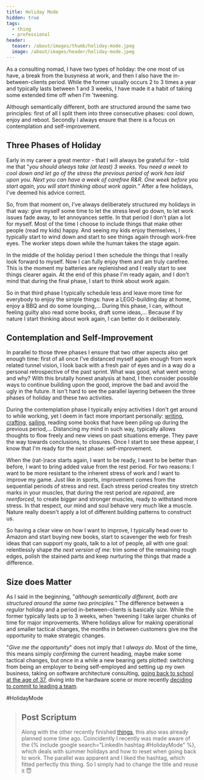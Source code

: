 ```yaml
---
title: Holiday Mode
hidden: true
tags:
  - thing
  - professional
header:
  teaser: /about/images/thumb/holiday-mode.jpeg
  image: /about/images/header/holiday-mode.jpeg
---
```


As a consulting nomad, I have two types of holiday: the one most of us have, a break from the busyness at work, and then I also have the in-between-clients period. While the former usually occurs 2 to 3 times a year and typically lasts between 1 and 3 weeks, I have made it a habit of taking some extended time off when I'm 'tweening.

Although semantically different, both are structured around the same two principles: first of all I split them into three consecutive phases: cool down, enjoy and reboot. Secondly I always ensure that there is a focus on contemplation and self-improvement.

## Three Phases of Holiday

Early in my career a great mentor - that I will always be grateful for - told me that "_you should always take (at least) 3 weeks. You need a week to cool down and let go of the stress the previous period of work has laid upon you. Next you can have a week of carefree R&R. One week before you start again, you will start thinking about work again._" After a few holidays, I've deemed his advice correct.

So, from that moment on, I've always deliberately structured my holidays in that way: give myself some time to let the stress level go down, to let work issues fade away, to let annoyances settle. In that period I don't plan a lot for myself. Most of the time I choose to include things that make other people (read my kids) happy. And seeing my kids enjoy themselves, I typically start to wind down and start to see things again through work-free eyes. The worker steps down while the human takes the stage again.

In the middle of the holiday period I then schedule the things that I really look forward to myself. Now I can fully enjoy them and am truly carefree. This is the moment my batteries are replenished and I really start to see things clearer again. At the end of this phase I'm ready again, and I don't mind that during the final phase, I start to think about work again.

So in that third phase I typically schedule less and leave more time for everybody to enjoy the simple things: have a LEGO-building day at home, enjoy a BBQ and do some lounging,... During this phase, I can, without feeling guilty also read some books, draft some ideas,... Because if by nature I start thinking about work again, I can better do it deliberately.

## Contemplation and Self-Improvement

In parallel to those three phases I ensure that two other aspects also get enough time: first of all once I've distanced myself again enough from work related tunnel vision, I look back with a fresh pair of eyes and in a way do a personal retrospective of the past sprint. What was good, what went wrong and why? With this brutally honest analysis at hand, I then consider possible ways to continue building upon the good, improve the bad and avoid the ugly in the future. It isn't hard to see the parallel layering between the three phases of holiday and these two activities.

During the contemplation phase I typically enjoy activities I don't get around to while working, yet I deem in fact more important personally: [writing](/tags/#things), [crafting](/makes), [sailing](/zeilen), reading some books that have been piling up during the previous period,... Distancing my mind in such way, typically allows thoughts to flow freely and new views on past situations emerge. They pave the way towards conclusions, to closures. Once I start to see these appear, I know that I'm ready for the next phase: self-improvement.

When the (rat-)race starts again, I want to be ready, I want to be better than before, I want to bring added value from the rest period. For two reasons: I want to be more resistant to the inherent stress of work and I want to improve my game. Just like in sports, improvement comes from the sequential periods of stress and rest. Each stress period creates tiny stretch marks in your muscles, that during the rest period are _repaired_, are _reenforced_, to create bigger and stronger muscles, ready to withstand more stress. In that respect, our mind and soul behave very much like a muscle. Nature really doesn't apply a lot of different building patterns to construct us.

So having a clear view on how I want to improve, I typically head over to Amazon and start buying new books, start to scavenger the web for fresh ideas that can support my goals, talk to a lot of people, all with one goal: relentlessly shape _the next version of me_: trim some of the remaining rough edges, polish the stained parts and keep nurturing the things that made a difference.

## Size does Matter

As I said in the beginning, "_although semantically different, both are structured around the same two principles._" The difference between a _regular_ holiday and a period in-between-clients is basically _size_. While the former typically lasts up to 3 weeks, when 'tweening I take larger chunks of time for major improvements. Where holidays allow for making operational and smaller tactical changes, the months in between customers give me the opportunity to make strategic changes.

"_Give me the opportunity_" does not imply that I _always do_. Most of the time, this means simply _confirming_ the current heading, maybe make some tactical changes, but once in a while a new bearing gets plotted: switching from being an employer to being self-employed and setting up my own business, taking on software architecture consulting, [going back to school at the age of 37](Revisiting_Higher_Education), diving into the hardware scene or more recently [deciding to commit to leading a team](Mijn-Commitment-als-Team-Lead).

&#35;HolidayMode

>## Post Scriptum
> Along with the other recently finished [things](/tags/#thing), this also was already planned some time ago. Coincidently I recently was made aware of the {% include google search="LinkedIn hashtag #HolidayMode" %}, which deals with summer holidays and how to reset when going back to work. The parallel was apparent and I liked the hashtag, which fitted perfectly this thing. So I simply had to change the title and reuse it 😇
